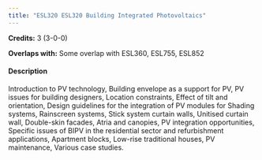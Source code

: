 ```yaml
---
title: "ESL320 ESL320 Building Integrated Photovoltaics"
---
```

**Credits:** 3 (3-0-0)

**Overlaps with:** Some overlap with ESL360, ESL755, ESL852

#### Description
Introduction to PV technology, Building envelope as a support for PV, PV issues for building designers, Location constraints, Effect of tilt and orientation, Design guidelines for the integration of PV modules for Shading systems, Rainscreen systems, Stick system curtain walls, Unitised curtain wall, Double-skin facades, Atria and canopies, PV integration opportunities, Specific issues of BIPV in the residential sector and refurbishment applications, Apartment blocks, Low-rise traditional houses, PV maintenance, Various case studies.
